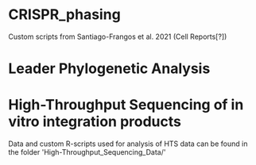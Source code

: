 # CRISPR_phasing
Custom scripts from Santiago-Frangos et al. 2021 (Cell Reports[?])


# Leader Phylogenetic Analysis


# High-Throughput Sequencing of in vitro integration products
Data and custom R-scripts used for analysis of HTS data can be found in the folder 'High-Throughput_Sequencing_Data/'
